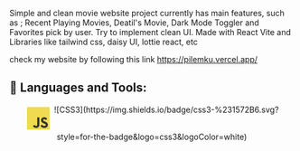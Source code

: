 Simple and clean movie website project currently has main features, such as ; Recent Playing Movies, Deatil's Movie, Dark Mode Toggler and Favorites pick by user.
Try to implement clean UI. Made with React Vite and Libraries like tailwind css, daisy UI, lottie react, etc

check my website by following this link https://pilemku.vercel.app/

## 🧰 Languages and Tools:
<p align="center">
<img src="https://raw.githubusercontent.com/github/explore/80688e429a7d4ef2fca1e82350fe8e3517d3494d/topics/javascript/javascript.png" alt="Javascript" height="40" style="vertical-align:top; margin:4px">
![CSS3](https://img.shields.io/badge/css3-%231572B6.svg?style=for-the-badge&logo=css3&logoColor=white)
</p>
